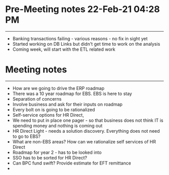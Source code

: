 
# Pre-Meeting notes 22-Feb-21 04:28 PM
----------------------------------------
* Banking transactions failing - various reasons - no fix in sight yet
* Started working on DB Links but didn't get time to work on the analysis 
* Coming week, will start with the ETL related work

# Meeting notes
----------------------------------------
* How are we going to drive the ERP roadmap 
* There was a 10 year roadmap for EBS. EBS is here to stay 
* Separation of concerns
* Involve business and ask for their inputs on roadmap
* Every bolt on is going to be rationalized
* Self-service options for HR Direct, 
* We need to put in place one pager - so that business does not think IT is spending money and nothing is coming out
* HR Direct Light - needs a solution discovery. Everything does not need to go to EBS?
* What are non-EBS areas? How can we rationalize self services of HR Direct
* Roadmap for year 2 - has to be looked into
* SSO has to be sorted for HR Direct?
* Can BPC fund swift? Provide estimate for EFT remittance
* 
